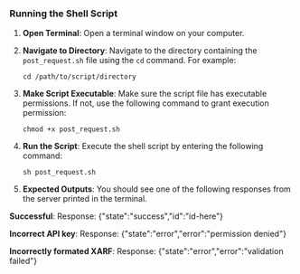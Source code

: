 
### Running the Shell Script

1.  **Open Terminal**: Open a terminal window on your computer.
    
2.  **Navigate to Directory**: Navigate to the directory containing the `post_request.sh` file using the `cd` command. For example:
    
    `cd /path/to/script/directory` 
    
3.  **Make Script Executable**: Make sure the script file has executable permissions. If not, use the following command to grant execution permission:

    `chmod +x post_request.sh` 
    
4.  **Run the Script**: Execute the shell script by entering the following command:
    
    `sh post_request.sh` 
    
5.  **Expected Outputs**: You should see one of the following responses from the server printed in the terminal.

**Successful**: Response: {"state":"success","id":"id-here"}

**Incorrect API key**: Response: {"state":"error","error":"permission denied"}

**Incorrectly formated XARF**: Response: {"state":"error","error":"validation failed"}